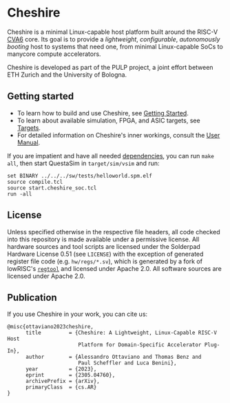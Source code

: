 # Cheshire

Cheshire is a minimal Linux-capable host platform built around the RISC-V [CVA6]() core. Its goal is to provide a *lightweight*, *configurable*, *autonomously booting* host to systems that need one, from minimal Linux-capable SoCs to manycore compute accelerators.

Cheshire is developed as part of the PULP project, a joint effort between ETH Zurich and the University of Bologna.

## Getting started

* To learn how to build and use Cheshire, see [Getting Started](gs.md).
* To learn about available simulation, FPGA, and ASIC targets, see [Targets](tg/index.md).
* For detailed information on Cheshire's inner workings, consult the [User Manual](um/index.md).

If you are impatient and have all needed [dependencies](gs.md#Dependencies), you can run `make all`, then start QuestaSim in `target/sim/vsim` and run:

```
set BINARY ../../../sw/tests/helloworld.spm.elf
source compile.tcl
source start.cheshire_soc.tcl
run -all
```

## License

Unless specified otherwise in the respective file headers, all code checked into this repository is made available under a permissive license. All hardware sources and tool scripts are licensed under the Solderpad Hardware License 0.51 (see `LICENSE`) with the exception of generated register file code (e.g. `hw/regs/*.sv`), which is generated by a fork of lowRISC's [`regtool`](https://github.com/lowRISC/opentitan/blob/master/util/regtool.py) and licensed under Apache 2.0. All software sources are licensed under Apache 2.0.


## Publication

If you use Cheshire in your work, you can cite us:

```
@misc{ottaviano2023cheshire,
      title         = {Cheshire: A Lightweight, Linux-Capable RISC-V Host
                       Platform for Domain-Specific Accelerator Plug-In},
      author        = {Alessandro Ottaviano and Thomas Benz and
                       Paul Scheffler and Luca Benini},
      year          = {2023},
      eprint        = {2305.04760},
      archivePrefix = {arXiv},
      primaryClass  = {cs.AR}
}
```
